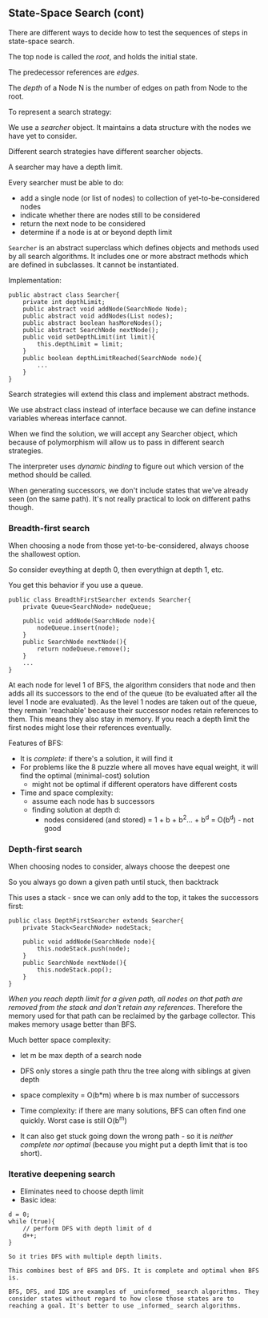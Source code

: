 ## State-Space Search (cont)

There are different ways to decide how to test the sequences of steps in state-space search.

The top node is called the _root_, and holds the initial state.

The predecessor references are _edges_.

The _depth_ of a Node N is the number of edges on path from Node to the root.

To represent a search strategy:

We use a _searcher_ object. It maintains a data structure with the nodes we have yet to consider.

Different search strategies have different searcher objects. 

A searcher may have a depth limit.

Every searcher must be able to do:

- add a single node  (or list of nodes) to collection of yet-to-be-considered nodes
- indicate whether there are nodes still to be considered
- return the next node to be considered
- determine if a node is at or beyond depth limit

`Searcher` is an abstract superclass which defines objects and methods used by all search algorithms. It includes one or more abstract methods which are defined in subclasses. It cannot be instantiated.

Implementation:

```
public abstract class Searcher{
    private int depthLimit;
    public abstract void addNode(SearchNode Node);
    public abstract void addNodes(List nodes);
    public abstract boolean hasMoreNodes();
    public abstract SearchNode nextNode();
    public void setDepthLimit(int limit){
        this.depthLimit = limit;
    }
    public boolean depthLimitReached(SearchNode node){
        ...
    }
}
```
Search strategies will extend this class and implement abstract methods.

We use abstract class instead of interface because we can define instance variables whereas interface cannot.

When we find the solution, we will accept any Searcher object, which because of polymorphism will allow us to pass in different search strategies.

The interpreter uses _dynamic binding_ to figure out which version of the method should be called.

When generating successors, we don't include states that we've already seen (on the same path). It's not really practical to look on different paths though.

### Breadth-first search

When choosing a node from those yet-to-be-considered, always choose the shallowest option.

So consider eveything at depth 0, then everythign at depth 1, etc.

You get this behavior if you use a queue.

```
public class BreadthFirstSearcher extends Searcher{
    private Queue<SearchNode> nodeQueue;

    public void addNode(SearchNode node){
        nodeQueue.insert(node);
    }
    public SearchNode nextNode(){
        return nodeQueue.remove();
    }
    ...
}
```

At each node for level 1 of BFS, the algorithm considers that node and then adds all its successors to the end of the queue (to be evaluated after all the level 1 node are evaluated). As the level 1 nodes are taken out of the queue, they remain 'reachable' because their successor nodes retain references to them. This means they also stay in memory. If you reach a depth limit the first nodes might lose their references eventually.

Features of BFS:

- It is _complete_: if there's a solution, it will find it
- For problems like the 8 puzzle where all moves have equal weight, it will find the optimal (minimal-cost) solution
    - might not be optimal if different operators have different costs
- Time and space complexity:
    - assume each node has b successors
    - finding solution at depth d:
        - nodes considered (and stored) = 1 + b + b<sup>2</sup>... + b<sup>d</sup> = O(b<sup>d</sup>) - not good

### Depth-first search

When choosing nodes to consider, always choose the deepest one

So you always go down a given path until stuck, then backtrack

This uses a stack - snce we can only add to the top, it takes the successors first:

```
public class DepthFirstSearcher extends Searcher{
    private Stack<SearchNode> nodeStack;
    
    public void addNode(SearchNode node){
        this.nodeStack.push(node);
    }
    public SearchNode nextNode(){
        this.nodeStack.pop();
    }
}
```
_When you reach depth limit for a given path, all nodes on that path are removed from the stack and don't retain any references_. Therefore the memory used for that path can be reclaimed by the garbage collector. This makes memory usage better than BFS.

Much better space complexity:
- let m be max depth of a search node
- DFS only stores a single path thru the tree along with siblings at given depth
- space complexity = O(b*m)  where b is max number of successors
- Time complexity: if there are many solutions, BFS can often find one quickly. Worst case is still O(b<sup>m</sup>)

- It can also get stuck going down the wrong path - so it is _neither complete nor optimal_ (because you might put a depth limit that is too short).

### Iterative deepening search

- Eliminates need to choose depth limit
- Basic idea:
```
d = 0;
while (true){
    // perform DFS with depth limit of d
    d++;
}

So it tries DFS with multiple depth limits.

This combines best of BFS and DFS. It is complete and optimal when BFS is.

BFS, DFS, and IDS are examples of _uninformed_ search algorithms. They consider states without regard to how close those states are to reaching a goal. It's better to use _informed_ search algorithms.

